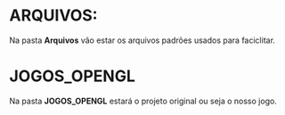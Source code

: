 # ARQUIVOS:  
Na pasta **Arquivos** vão estar os arquivos padrões usados para faciclitar.    

# JOGOS_OPENGL  
Na pasta **JOGOS_OPENGL** estará o projeto original ou seja o nosso jogo.
